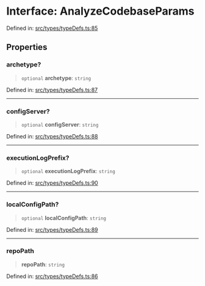 # Interface: AnalyzeCodebaseParams

Defined in: [src/types/typeDefs.ts:85](https://github.com/zotoio/x-fidelity/blob/f39ce89f1db3ea0cfe6f222cf6cc7fcd78a94dca/src/types/typeDefs.ts#L85)

## Properties

### archetype?

> `optional` **archetype**: `string`

Defined in: [src/types/typeDefs.ts:87](https://github.com/zotoio/x-fidelity/blob/f39ce89f1db3ea0cfe6f222cf6cc7fcd78a94dca/src/types/typeDefs.ts#L87)

***

### configServer?

> `optional` **configServer**: `string`

Defined in: [src/types/typeDefs.ts:88](https://github.com/zotoio/x-fidelity/blob/f39ce89f1db3ea0cfe6f222cf6cc7fcd78a94dca/src/types/typeDefs.ts#L88)

***

### executionLogPrefix?

> `optional` **executionLogPrefix**: `string`

Defined in: [src/types/typeDefs.ts:90](https://github.com/zotoio/x-fidelity/blob/f39ce89f1db3ea0cfe6f222cf6cc7fcd78a94dca/src/types/typeDefs.ts#L90)

***

### localConfigPath?

> `optional` **localConfigPath**: `string`

Defined in: [src/types/typeDefs.ts:89](https://github.com/zotoio/x-fidelity/blob/f39ce89f1db3ea0cfe6f222cf6cc7fcd78a94dca/src/types/typeDefs.ts#L89)

***

### repoPath

> **repoPath**: `string`

Defined in: [src/types/typeDefs.ts:86](https://github.com/zotoio/x-fidelity/blob/f39ce89f1db3ea0cfe6f222cf6cc7fcd78a94dca/src/types/typeDefs.ts#L86)
